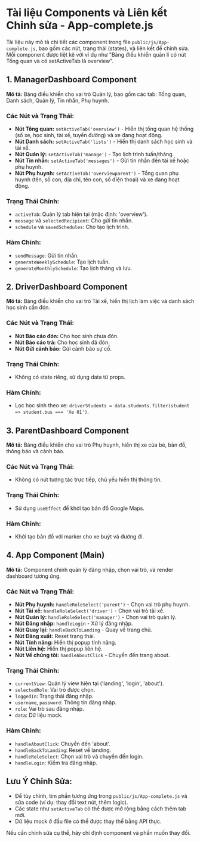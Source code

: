 # Tài liệu Components và Liên kết Chỉnh sửa - App-complete.js

Tài liệu này mô tả chi tiết các component trong file `public/js/App-complete.js`, bao gồm các nút, trạng thái (states), và liên kết để chỉnh sửa. Mỗi component được liệt kê với ví dụ như "Bảng điều khiển quản lí có nút Tổng quan và có setActiveTab là overview".

## 1. ManagerDashboard Component
**Mô tả:** Bảng điều khiển cho vai trò Quản lý, bao gồm các tab: Tổng quan, Danh sách, Quản lý, Tin nhắn, Phụ huynh.

### Các Nút và Trạng Thái:
- **Nút Tổng quan:** `setActiveTab('overview')` - Hiển thị tổng quan hệ thống (số xe, học sinh, tài xế, tuyến đường) và xe đang hoạt động.
- **Nút Danh sách:** `setActiveTab('lists')` - Hiển thị danh sách học sinh và tài xế.
- **Nút Quản lý:** `setActiveTab('manage')` - Tạo lịch trình tuần/tháng.
- **Nút Tin nhắn:** `setActiveTab('messages')` - Gửi tin nhắn đến tài xế hoặc phụ huynh.
- **Nút Phụ huynh:** `setActiveTab('overviewparent')` - Tổng quan phụ huynh (tên, số con, địa chỉ, tên con, số điện thoại) và xe đang hoạt động.

### Trạng Thái Chính:
- `activeTab`: Quản lý tab hiện tại (mặc định: 'overview').
- `message` và `selectedRecipient`: Cho gửi tin nhắn.
- `schedule` và `savedSchedules`: Cho tạo lịch trình.

### Hàm Chính:
- `sendMessage`: Gửi tin nhắn.
- `generateWeeklySchedule`: Tạo lịch tuần.
- `generateMonthlySchedule`: Tạo lịch tháng và lưu.

## 2. DriverDashboard Component
**Mô tả:** Bảng điều khiển cho vai trò Tài xế, hiển thị lịch làm việc và danh sách học sinh cần đón.

### Các Nút và Trạng Thái:
- **Nút Báo cáo đón:** Cho học sinh chưa đón.
- **Nút Báo cáo trả:** Cho học sinh đã đón.
- **Nút Gửi cảnh báo:** Gửi cảnh báo sự cố.

### Trạng Thái Chính:
- Không có state riêng, sử dụng data từ props.

### Hàm Chính:
- Lọc học sinh theo xe: `driverStudents = data.students.filter(student => student.bus === 'Xe 01')`.

## 3. ParentDashboard Component
**Mô tả:** Bảng điều khiển cho vai trò Phụ huynh, hiển thị xe của bé, bản đồ, thông báo và cảnh báo.

### Các Nút và Trạng Thái:
- Không có nút tương tác trực tiếp, chủ yếu hiển thị thông tin.

### Trạng Thái Chính:
- Sử dụng `useEffect` để khởi tạo bản đồ Google Maps.

### Hàm Chính:
- Khởi tạo bản đồ với marker cho xe buýt và đường đi.

## 4. App Component (Main)
**Mô tả:** Component chính quản lý đăng nhập, chọn vai trò, và render dashboard tương ứng.

### Các Nút và Trạng Thái:
- **Nút Phụ huynh:** `handleRoleSelect('parent')` - Chọn vai trò phụ huynh.
- **Nút Tài xế:** `handleRoleSelect('driver')` - Chọn vai trò tài xế.
- **Nút Quản lý:** `handleRoleSelect('manager')` - Chọn vai trò quản lý.
- **Nút Đăng nhập:** `handleLogin` - Xử lý đăng nhập.
- **Nút Quay lại:** `handleBackToLanding` - Quay về trang chủ.
- **Nút Đăng xuất:** Reset trạng thái.
- **Nút Tính năng:** Hiển thị popup tính năng.
- **Nút Liên hệ:** Hiển thị popup liên hệ.
- **Nút Về chúng tôi:** `handleAboutClick` - Chuyển đến trang about.

### Trạng Thái Chính:
- `currentView`: Quản lý view hiện tại ('landing', 'login', 'about').
- `selectedRole`: Vai trò được chọn.
- `loggedIn`: Trạng thái đăng nhập.
- `username`, `password`: Thông tin đăng nhập.
- `role`: Vai trò sau đăng nhập.
- `data`: Dữ liệu mock.

### Hàm Chính:
- `handleAboutClick`: Chuyển đến 'about'.
- `handleBackToLanding`: Reset về landing.
- `handleRoleSelect`: Chọn vai trò và chuyển đến login.
- `handleLogin`: Kiểm tra đăng nhập.

## Lưu Ý Chỉnh Sửa:
- Để tùy chỉnh, tìm phần tương ứng trong `public/js/App-complete.js` và sửa code (ví dụ: thay đổi text nút, thêm logic).
- Các state như `setActiveTab` có thể được mở rộng bằng cách thêm tab mới.
- Dữ liệu mock ở đầu file có thể được thay thế bằng API thực.

Nếu cần chỉnh sửa cụ thể, hãy chỉ định component và phần muốn thay đổi.
